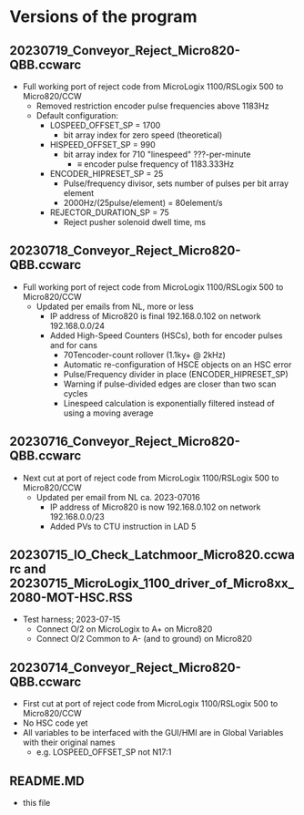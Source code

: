 # Versions of the program

## 20230719_Conveyor_Reject_Micro820-QBB.ccwarc
- Full working port of reject code from MicroLogix 1100/RSLogix 500 to Micro820/CCW
  - Removed restriction encoder pulse frequencies above 1183Hz
  - Default configuration:
    - LOSPEED_OFFSET_SP = 1700
      - bit array index for zero speed (theoretical)
    - HISPEED_OFFSET_SP = 990
      - bit array index for 710 "linespeed" ???-per-minute
        - ≡ encoder pulse frequency of 1183.333Hz
    - ENCODER_HIPRESET_SP = 25
      - Pulse/frequency divisor, sets number of pulses per bit array element
      - 2000Hz/(25pulse/element) = 80element/s
    - REJECTOR_DURATION_SP = 75
      - Reject pusher solenoid dwell time, ms

## 20230718_Conveyor_Reject_Micro820-QBB.ccwarc
- Full working port of reject code from MicroLogix 1100/RSLogix 500 to Micro820/CCW
  - Updated per emails from NL, more or less
    - IP address of Micro820 is final 192.168.0.102 on network 192.168.0.0/24
    - Added High-Speed Counters (HSCs), both for encoder pulses and for cans
      - 70Tencoder-count rollover (1.1ky+ @ 2kHz)
      - Automatic re-configuration of HSCE objects on an HSC error
      - Pulse/Frequency divider in place (ENCODER_HIPRESET_SP)
      - Warning if pulse-divided edges are closer than two scan cycles
      - Linespeed calculation is exponentially filtered instead of using a moving average

## 20230716_Conveyor_Reject_Micro820-QBB.ccwarc
- Next cut at port of reject code from MicroLogix 1100/RSLogix 500 to Micro820/CCW
  - Updated per email from NL ca. 2023-07016
    - IP address of Micro820 is now 192.168.0.102 on network 192.168.0.0/23
    - Added PVs to CTU instruction in LAD 5

## 20230715_IO_Check_Latchmoor_Micro820.ccwarc and 20230715_MicroLogix_1100_driver_of_Micro8xx_2080-MOT-HSC.RSS
- Test harness; 2023-07-15
  - Connect O/2 on MicroLogix to A+ on Micro820
  - Connect O/2 Common to A- (and to ground) on Micro820

## 20230714_Conveyor_Reject_Micro820-QBB.ccwarc
  - First cut at port of reject code from MicroLogix 1100/RSLogix 500 to Micro820/CCW
  - No HSC code yet
  - All variables to be interfaced with the GUI/HMI are in Global Variables with their original names
    - e.g. LOSPEED_OFFSET_SP not N17:1

## README.MD
- this file
